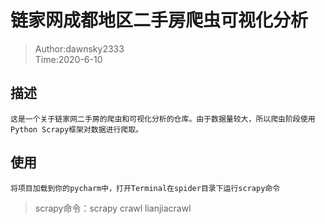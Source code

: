 # 链家网成都地区二手房爬虫可视化分析
>Author:dawnsky2333<br>
>Time:2020-6-10


## 描述
    这是一个关于链家网二手房的爬虫和可视化分析的仓库。由于数据量较大，所以爬虫阶段使用Python Scrapy框架对数据进行爬取。
## 使用
    将项目加载到你的pycharm中，打开Terminal在spider目录下运行scrapy命令
>    scrapy命令：scrapy crawl lianjiacrawl
